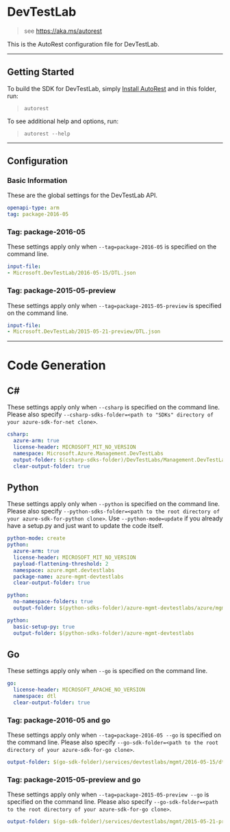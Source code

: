 # DevTestLab
    
> see https://aka.ms/autorest

This is the AutoRest configuration file for DevTestLab.



---
## Getting Started 
To build the SDK for DevTestLab, simply [Install AutoRest](https://aka.ms/autorest/install) and in this folder, run:

> `autorest`

To see additional help and options, run:

> `autorest --help`
---

## Configuration



### Basic Information 
These are the global settings for the DevTestLab API.

``` yaml
openapi-type: arm
tag: package-2016-05
```


### Tag: package-2016-05

These settings apply only when `--tag=package-2016-05` is specified on the command line.

``` yaml $(tag) == 'package-2016-05'
input-file:
- Microsoft.DevTestLab/2016-05-15/DTL.json
```
 
### Tag: package-2015-05-preview

These settings apply only when `--tag=package-2015-05-preview` is specified on the command line.

``` yaml $(tag) == 'package-2015-05-preview'
input-file:
- Microsoft.DevTestLab/2015-05-21-preview/DTL.json
```


---
# Code Generation


## C# 

These settings apply only when `--csharp` is specified on the command line.
Please also specify `--csharp-sdks-folder=<path to "SDKs" directory of your azure-sdk-for-net clone>`.

``` yaml $(csharp)
csharp:
  azure-arm: true
  license-header: MICROSOFT_MIT_NO_VERSION
  namespace: Microsoft.Azure.Management.DevTestLabs
  output-folder: $(csharp-sdks-folder)/DevTestLabs/Management.DevTestLabs/Generated
  clear-output-folder: true
```

## Python

These settings apply only when `--python` is specified on the command line.
Please also specify `--python-sdks-folder=<path to the root directory of your azure-sdk-for-python clone>`.
Use `--python-mode=update` if you already have a setup.py and just want to update the code itself.

``` yaml $(python)
python-mode: create
python:
  azure-arm: true
  license-header: MICROSOFT_MIT_NO_VERSION
  payload-flattening-threshold: 2
  namespace: azure.mgmt.devtestlabs
  package-name: azure-mgmt-devtestlabs
  clear-output-folder: true
```
``` yaml $(python) && $(python-mode) == 'update'
python:
  no-namespace-folders: true
  output-folder: $(python-sdks-folder)/azure-mgmt-devtestlabs/azure/mgmt/devtestlabs
```
``` yaml $(python) && $(python-mode) == 'create'
python:
  basic-setup-py: true
  output-folder: $(python-sdks-folder)/azure-mgmt-devtestlabs
```


## Go

These settings apply only when `--go` is specified on the command line.

``` yaml $(go)
go:
  license-header: MICROSOFT_APACHE_NO_VERSION
  namespace: dtl
  clear-output-folder: true
```

### Tag: package-2016-05 and go

These settings apply only when `--tag=package-2016-05 --go` is specified on the command line.
Please also specify `--go-sdk-folder=<path to the root directory of your azure-sdk-for-go clone>`.

``` yaml $(tag) == 'package-2016-05' && $(go)
output-folder: $(go-sdk-folder)/services/devtestlabs/mgmt/2016-05-15/dtl
```

### Tag: package-2015-05-preview and go

These settings apply only when `--tag=package-2015-05-preview --go` is specified on the command line.
Please also specify `--go-sdk-folder=<path to the root directory of your azure-sdk-for-go clone>`.

``` yaml $(tag) == 'package-2015-05-preview' && $(go)
output-folder: $(go-sdk-folder)/services/devtestlabs/mgmt/2015-05-21-preview/dtl
```
